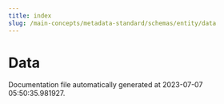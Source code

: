 ```yaml
---
title: index
slug: /main-concepts/metadata-standard/schemas/entity/data
---
```


# Data

Documentation file automatically generated at 2023-07-07 05:50:35.981927.
